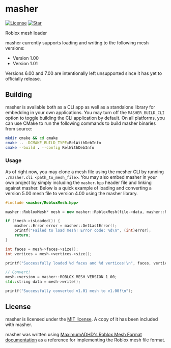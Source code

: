 # masher

[![License](https://img.shields.io/github/license/lrre-foss/masher)](https://github.com/lrre-foss/masher/blob/trunk/LICENSE)
[![Star](https://img.shields.io/github/stars/lrre-foss/masher?style=social)](https://github.com/lrre-foss/masher/stargazers)

Roblox mesh loader

masher currently supports loading and writing to the following mesh versions:

- Version 1.00
- Version 1.01

Versions 6.00 and 7.00 are intentionally left unsupported since it has yet to officially release.

## Building

masher is available both as a CLI app as well as a standalone library for embedding in your own applications. You may turn off the `MASHER_BUILD_CLI` option to toggle building the CLI application by default. On all platforms, you can use CMake to run the following commands to build masher binaries from source:

```sh
mkdir cmake && cd cmake
cmake .. -DCMAKE_BUILD_TYPE=RelWithDebInfo
cmake --build . --config RelWithDebInfo
```

### Usage

As of right now, you may clone a mesh file using the mesher CLI by running `./masher.cli <path_to_mesh_file>`. You may also embed masher in your own project by simply including the `masher.hpp` header file and linking against masher. Below is a quick example of loading and converting a version 5.00 mesh file to version 4.00 using the masher library.

```cpp
#include <masher/RobloxMesh.hpp>

masher::RobloxMesh* mesh = new masher::RobloxMesh(file->data, masher::ROBLOX_MESH_VERSION_1_01);

if (!mesh->isLoaded()) {
    masher::Error error = masher::GetLastError();
    printf("Failed to load mesh! Error code: %d\n", (int)error);
    return;
}

int faces = mesh->faces->size();
int vertices = mesh->vertices->size();

printf("Successfully loaded %d faces and %d vertices!\n", faces, vertices);

// Convert!
mesh->version = masher::ROBLOX_MESH_VERSION_1_00;
std::string data = mesh->write();

printf("Successfully converted v1.01 mesh to v1.00!\n");
```

## License

masher is licensed under the [MIT license](https://github.com/lrre-foss/masher/blob/trunk/LICENSE). A copy of it has been included with masher.

masher was written using [MaximumADHD's Roblox Mesh Format documentation](https://devforum.roblox.com/t/roblox-mesh-format/326114) as a reference for implementing the Roblox mesh file format.